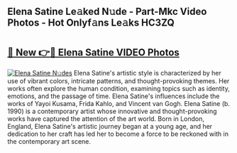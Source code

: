 ## Elena Satine Le𝚊ked N𝚞de - Part-Mkc Video Photos - Hot Onlyf𝚊ns Le𝚊ks HC3ZQ

# <h2><a href="http://ab3103.deff.icu/?id=Elena+Satine">🔗 New 👉🔴 Elena Satine VIDEO Photos</a></h2>

[![Elena Satine N𝚞des](https://i.imgur.com/rIISA9y.gif)](http://ab3103.deff.icu/?id=Elena+Satine)
Elena Satine's artistic style is characterized by her use of vibrant colors, intricate patterns, and thought-provoking themes. Her works often explore the human condition, examining topics such as identity, emotions, and the passage of time. Elena Satine's influences include the works of Yayoi Kusama, Frida Kahlo, and Vincent van Gogh. Elena Satine (b. 1990) is a contemporary artist whose innovative and thought-provoking works have captured the attention of the art world. Born in London, England, Elena Satine's artistic journey began at a young age, and her dedication to her craft has led her to become a force to be reckoned with in the contemporary art scene.
